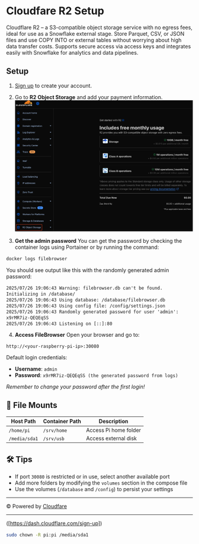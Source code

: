 # Cloudfare R2 Setup

Cloudflare R2 – a S3-compatible object storage service with no egress fees, ideal for use as a Snowflake external stage.
Store Parquet, CSV, or JSON files and use COPY INTO or external tables without worrying about high data transfer costs.
Supports secure access via access keys and integrates easily with Snowflake for analytics and data pipelines.

## Setup

1. [Sign up](https://dash.cloudflare.com/sign-up) to create your account.

2. Go to **R2 Object Storage** and add your payment information.
![R2 Object Storage](https://github.com/aldoruizw/codelab/blob/main/cloudfare/R2_Object_Storage.png)




4. **Get the admin password**
You can get the password by checking the container logs using Portainer or by running the command:
```bash
docker logs filebrowser
```
You should see output like this with the randomly generated admin password:
```log
2025/07/26 19:06:43 Warning: filebrowser.db can't be found. Initializing in /database/
2025/07/26 19:06:43 Using database: /database/filebrowser.db
2025/07/26 19:06:43 Using config file: /config/settings.json
2025/07/26 19:06:43 Randomly generated password for user 'admin': x9rMR7iz-QEQEqSS
2025/07/26 19:06:43 Listening on [::]:80
```

4. **Access FileBrowser**
Open your browser and go to:
```
http://<your-raspberry-pi-ip>:30080
```
Default login credentials:
- **Username**: `admin`
- **Password**: `x9rMR7iz-QEQEqSS (the generated password from logs)`

_Remember to change your password after the first login!_

## 📁 File Mounts

| Host Path     | Container Path | Description           |
|---------------|----------------|-----------------------|
| `/home/pi`    | `/srv/home`    | Access Pi home folder |
| `/media/sda1` | `/srv/usb`     | Access external disk  |

## 🛠 Tips

- If port `30080` is restricted or in use, select another available port
- Add more folders by modifying the `volumes` section in the compose file
- Use the volumes (`/database` and `/config`) to persist your settings

---

©️ Powered by [Cloudfare](https://www.cloudflare.com/)

---

([https://dash.cloudflare.com/sign-up])
```bash
sudo chown -R pi:pi /media/sda1
```
